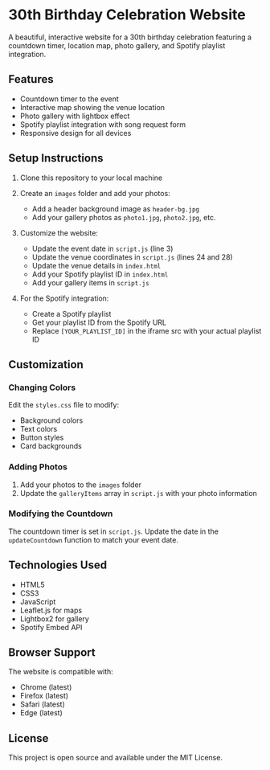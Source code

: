# 30th Birthday Celebration Website

A beautiful, interactive website for a 30th birthday celebration featuring a countdown timer, location map, photo gallery, and Spotify playlist integration.

## Features

- Countdown timer to the event
- Interactive map showing the venue location
- Photo gallery with lightbox effect
- Spotify playlist integration with song request form
- Responsive design for all devices

## Setup Instructions

1. Clone this repository to your local machine
2. Create an `images` folder and add your photos:
   - Add a header background image as `header-bg.jpg`
   - Add your gallery photos as `photo1.jpg`, `photo2.jpg`, etc.

3. Customize the website:
   - Update the event date in `script.js` (line 3)
   - Update the venue coordinates in `script.js` (lines 24 and 28)
   - Update the venue details in `index.html`
   - Add your Spotify playlist ID in `index.html`
   - Add your gallery items in `script.js`

4. For the Spotify integration:
   - Create a Spotify playlist
   - Get your playlist ID from the Spotify URL
   - Replace `[YOUR_PLAYLIST_ID]` in the iframe src with your actual playlist ID

## Customization

### Changing Colors
Edit the `styles.css` file to modify:
- Background colors
- Text colors
- Button styles
- Card backgrounds

### Adding Photos
1. Add your photos to the `images` folder
2. Update the `galleryItems` array in `script.js` with your photo information

### Modifying the Countdown
The countdown timer is set in `script.js`. Update the date in the `updateCountdown` function to match your event date.

## Technologies Used

- HTML5
- CSS3
- JavaScript
- Leaflet.js for maps
- Lightbox2 for gallery
- Spotify Embed API

## Browser Support

The website is compatible with:
- Chrome (latest)
- Firefox (latest)
- Safari (latest)
- Edge (latest)

## License

This project is open source and available under the MIT License. 